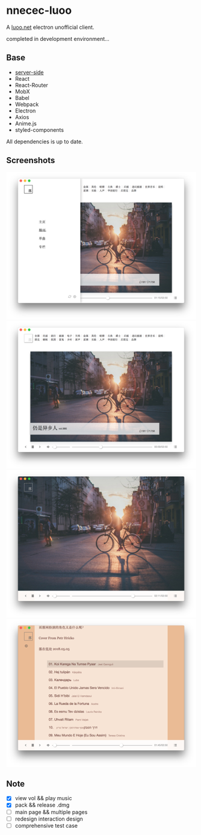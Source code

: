 # nnecec-luoo

A [luoo.net](http://www.luoo.net/) electron unofficial client.

completed in development environment...

## Base

- [server-side](https://github.com/nnecec/nnecec-luoo-server)
- React
- React-Router
- MobX
- Babel
- Webpack
- Electron
- Axios
- Anime.js
- styled-components

All dependencies is up to date.

## Screenshots

![sidebar](./screenshots/sidebar.png)
![vol list](./screenshots/vollist.png)
![vol detail](./screenshots/voldetail.png)
![vol detail list](./screenshots/voldetaillist.png)

## Note

- [x] view vol && play music
- [x] pack && release .dmg
- [ ] main page && multiple pages
- [ ] redesign interaction design
- [ ] comprehensive test case
